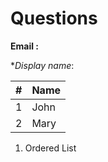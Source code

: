 # Questions

**Email :** <inject key="azureaduseremail" enableCopy="true" enableClickToPaste="false" />

**Display name*: **<inject key="asdfasdf" value="@test-value" enableCopy="true" enableClickToPaste="true" defaultValue="default-value"/>**

<question source="question-01" />
<question source="question-02" />
<question source="question-03" />

<grouped-questions source="group-question" />

|#|Name|
| -------- | -------- |
|1|John|
|2|Mary|

1. Ordered List
